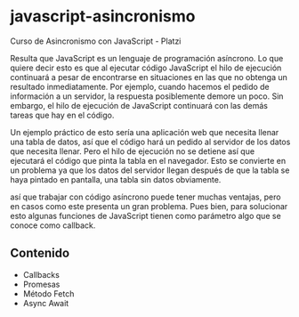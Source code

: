 # javascript-asincronismo
Curso de Asincronismo con JavaScript - Platzi

Resulta que JavaScript es un lenguaje de programación asíncrono. Lo que quiere decir esto es que al ejecutar código JavaScript el hilo de ejecución continuará a pesar de encontrarse en situaciones en las que no obtenga un resultado inmediatamente. Por ejemplo, cuando hacemos el pedido de información a un servidor, la respuesta posiblemente demore un poco. Sin embargo, el hilo de ejecución de JavaScript continuará con las demás tareas que hay en el código.

Un ejemplo práctico de esto sería una aplicación web que necesita llenar una tabla de datos, así que el código hará un pedido al servidor de los datos que necesita llenar. Pero el hilo de ejecución no se detiene así que ejecutará el código que pinta la tabla en el navegador. Esto se convierte en un problema ya que los datos del servidor llegan después de que la tabla se haya pintado en pantalla, una tabla sin datos obviamente.

así que trabajar con código asíncrono puede tener muchas ventajas, pero en casos como este presenta un gran problema. Pues bien, para solucionar esto algunas funciones de JavaScript tienen como parámetro algo que se conoce como callback.

## Contenido 
- Callbacks
- Promesas
- Método Fetch
- Async Await
